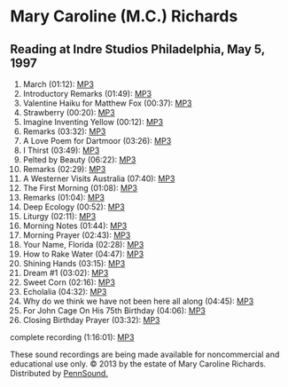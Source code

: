 Mary Caroline (M.C.) Richards
=============================

Reading at Indre Studios Philadelphia, May 5, 1997
--------------------------------------------------

1.  March (01:12): [MP3](http://media.sas.upenn.edu/pennsound/authors/Richards-MC/Richards-MC_01_March_Indre-Studios-Philadelphia_5-5-97.mp3)
2.  Introductory Remarks (01:49): [MP3](http://media.sas.upenn.edu/pennsound/authors/Richards-MC/Richards-MC_02_Remarks_Indre-Studios-Philadelphia_5-5-97.mp3)
3.  Valentine Haiku for Matthew Fox (00:37): [MP3](http://media.sas.upenn.edu/pennsound/authors/Richards-MC/Richards-MC_03_Valentine-Haiku_Indre-Studios-Philadelphia_5-5-97.mp3)
4.  Strawberry (00:20): [MP3](http://media.sas.upenn.edu/pennsound/authors/Richards-MC/Richards-MC_04_Strawberry_Indre-Studios-Philadelphia_5-5-97.mp3)
5.  Imagine Inventing Yellow (00:12): [MP3](http://media.sas.upenn.edu/pennsound/authors/Richards-MC/Richards-MC_05_Imagine-Inventing-Yellow_Indre-Studios-Philadelphia_5-5-97.mp3)
6.  Remarks (03:32): [MP3](http://media.sas.upenn.edu/pennsound/authors/Richards-MC/Richards-MC_06_Remarks_Indre-Studios-Philadelphia_5-5-97.mp3)
7.  A Love Poem for Dartmoor (03:26): [MP3](http://media.sas.upenn.edu/pennsound/authors/Richards-MC/Richards-MC_07_Love-Poem-For-Dartmoor_Indre-Studios-Philadelphia_5-5-97.mp3)
8.  I Thirst (03:49): [MP3](http://media.sas.upenn.edu/pennsound/authors/Richards-MC/Richards-MC_08_I-Thirst_Indre-Studios-Philadelphia_5-5-97.mp3)
9.  Pelted by Beauty (06:22): [MP3](http://media.sas.upenn.edu/pennsound/authors/Richards-MC/Richards-MC_09_Pelted-By-Beauty_Indre-Studios-Philadelphia_5-5-97.mp3)
10. Remarks (02:29): [MP3](http://media.sas.upenn.edu/pennsound/authors/Richards-MC/Richards-MC_10_Remarks_Indre-Studios-Philadelphia_5-5-97.mp3)
11. A Westerner Visits Australia (07:40): [MP3](http://media.sas.upenn.edu/pennsound/authors/Richards-MC/Richards-MC_11_Westerner-Australia_Indre-Studios-Philadelphia_5-5-97.mp3)
12. The First Morning (01:08): [MP3](http://media.sas.upenn.edu/pennsound/authors/Richards-MC/Richards-MC_12_First-Morning_Indre-Studios-Philadelphia_5-5-97.mp3)
13. Remarks (01:04): [MP3](http://media.sas.upenn.edu/pennsound/authors/Richards-MC/Richards-MC_13_Remarks_Indre-Studios-Philadelphia_5-5-97.mp3)
14. Deep Ecology (00:52): [MP3](http://media.sas.upenn.edu/pennsound/authors/Richards-MC/Richards-MC_14_Deep-Ecology_Indre-Studios-Philadelphia_5-5-97.mp3)
15. Liturgy (02:11): [MP3](http://media.sas.upenn.edu/pennsound/authors/Richards-MC/Richards-MC_15_Liturgy_Indre-Studios-Philadelphia_5-5-97.mp3)
16. Morning Notes (01:44): [MP3](http://media.sas.upenn.edu/pennsound/authors/Richards-MC/Richards-MC_16_Morning-Notes_Indre-Studios-Philadelphia_5-5-97.mp3)
17. Morning Prayer (02:43): [MP3](http://media.sas.upenn.edu/pennsound/authors/Richards-MC/Richards-MC_17_Morning-Prayer_Indre-Studios-Philadelphia_5-5-97.mp3)
18. Your Name, Florida (02:28): [MP3](http://media.sas.upenn.edu/pennsound/authors/Richards-MC/Richards-MC_18_Your-Name-Florida_Indre-Studios-Philadelphia_5-5-97.mp3)
19. How to Rake Water (04:47): [MP3](http://media.sas.upenn.edu/pennsound/authors/Richards-MC/Richards-MC_19_Rake-Water_Indre-Studios-Philadelphia_5-5-97.mp3)
20. Shining Hands (03:15): [MP3](http://media.sas.upenn.edu/pennsound/authors/Richards-MC/Richards-MC_20_Shining-Hands_Indre-Studios-Philadelphia_5-5-97.mp3)
21. Dream \#1 (03:02): [MP3](http://media.sas.upenn.edu/pennsound/authors/Richards-MC/Richards-MC_21_Dream_Indre-Studios-Philadelphia_5-5-97.mp3)
22. Sweet Corn (02:16): [MP3](http://media.sas.upenn.edu/pennsound/authors/Richards-MC/Richards-MC_22_Sweet-Corn_Indre-Studios-Philadelphia_5-5-97.mp3)
23. Echolalia (04:32): [MP3](http://media.sas.upenn.edu/pennsound/authors/Richards-MC/Richards-MC_23_Echolalia_Indre-Studios-Philadelphia_5-5-97.mp3)
24. Why do we think we have not been here all along (04:45): [MP3](http://media.sas.upenn.edu/pennsound/authors/Richards-MC/Richards-MC_24_Why-Think_Indre-Studios-Philadelphia_5-5-97.mp3)
25. For John Cage On His 75th Birthday (04:06): [MP3](http://media.sas.upenn.edu/pennsound/authors/Richards-MC/Richards-MC_25_For-John-Cage_Indre-Studios-Philadelphia_5-5-97.mp3)
26. Closing Birthday Prayer (03:32): [MP3](http://media.sas.upenn.edu/pennsound/authors/Richards-MC/Richards-MC_26_Birthday-Prayer_Indre-Studios-Philadelphia_5-5-97.mp3)

complete recording (1:16:01): [MP3](http://media.sas.upenn.edu/pennsound/authors/Richards-MC/Richards-MC_Complete-Recording_Indre-Studios-Philadelphia_5-5-97.mp3)

These sound recordings are being made available
for noncommercial and educational use only. © 2013
by the estate of Mary Caroline Richards. Distributed
by [PennSound.](http://writing.upenn.edu/pennsound/index.php)
